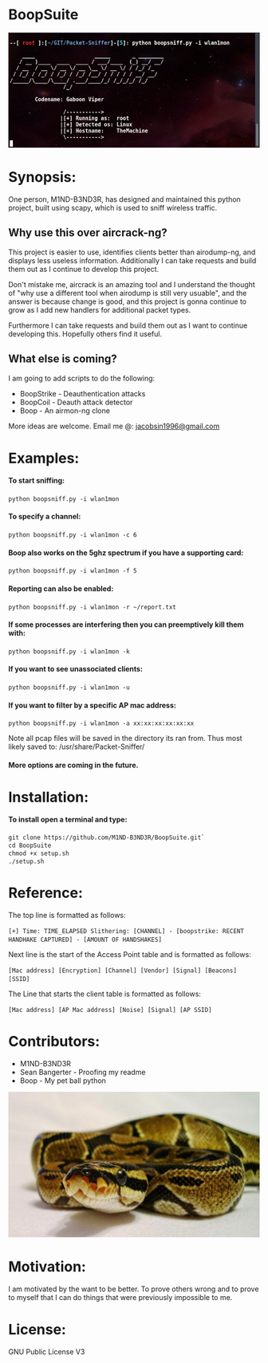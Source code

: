 BoopSuite
===
![alt text](Images/run.png "Run")

# Synopsis:

One person, M1ND-B3ND3R, has designed and maintained this python project, built
using scapy, which is used to sniff wireless traffic.

## Why use this over aircrack-ng?

This project is easier to use, identifies clients better than airodump-ng, and
displays less useless information. Additionally I can take requests and build
them out as I continue to develop this project.

Don't mistake me, aircrack is an amazing tool and I understand the thought of
\"why use a different tool when airodump is still very usuable\", and the answer
is because change is good, and this project is gonna continue to grow as I add
new handlers for additional packet types.

Furthermore I can take requests and build them out as I want to continue
developing this. Hopefully others find it useful.

## What else is coming?

I am going to add scripts to do the following:
+ BoopStrike - Deauthentication attacks
+ BoopCoil   - Deauth attack detector
+ Boop       - An airmon-ng clone

More ideas are welcome.
Email me @: jacobsin1996@gmail.com

# Examples:

#### To start sniffing:

`python boopsniff.py -i wlan1mon`

#### To specify a channel:

`python boopsniff.py -i wlan1mon -c 6`

#### Boop also works on the 5ghz spectrum if you have a supporting card:

`python boopsniff.py -i wlan1mon -f 5`

#### Reporting can also be enabled:

`python boopsniff.py -i wlan1mon -r ~/report.txt`

#### If some processes are interfering then you can preemptively kill them with:

`python boopsniff.py -i wlan1mon -k`

#### If you want to see unassociated clients:

`python boopsniff.py -i wlan1mon -u`

#### If you want to filter by a specific AP mac address:

`python boopsniff.py -i wlan1mon -a xx:xx:xx:xx:xx:xx`

Note all pcap files will be saved in the directory its ran from.
Thus most likely saved to: /usr/share/Packet-Sniffer/

#### More options are coming in the future.

# Installation:

#### To install open a terminal and type:

```
git clone https://github.com/M1ND-B3ND3R/BoopSuite.git`
cd BoopSuite
chmod +x setup.sh
./setup.sh
```

# Reference:

The top line is formatted as follows:

`[+] Time: TIME_ELAPSED Slithering: [CHANNEL] - [boopstrike: RECENT HANDHAKE CAPTURED] - [AMOUNT OF HANDSHAKES]`

Next line is the start of the Access Point table and is formatted as follows:

`[Mac address] [Encryption] [Channel] [Vendor] [Signal] [Beacons] [SSID]`

The Line that starts the client table is formatted as follows:

`[Mac address] [AP Mac address] [Noise] [Signal] [AP SSID]`


# Contributors:

+ M1ND-B3ND3R
+ Sean Bangerter - Proofing my readme
+ Boop - My pet ball python

![alt text](Images/boopsuite.jpg "Pet")


# Motivation:

I am motivated by the want to be better. To prove others wrong and to prove
to myself that I can do things that were previously impossible to me.

# License:

GNU Public License V3
